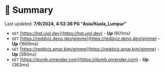 # 📖 Summary
Last updated: **7/9/2024, 4:52:36 PG "Asia/Kuala_Lumpur"**

- `GET` [https://hst.ujol.dev](https://hst.ujol.dev) - **Up** (601ms)
- `GET` [https://reddviz.deno.dev/gimme](https://reddviz.deno.dev/gimme) - **Up** (1669ms)
- `GET` [https://reddviz.amar.kim/gimme](https://reddviz.amar.kim/gimme) - **Up** (380ms)
- `GET` [https://dumb.onrender.com](https://dumb.onrender.com) - **Up** (363ms)
